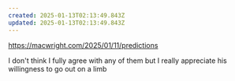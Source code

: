 ```yaml
---
created: 2025-01-13T02:13:49.843Z
updated: 2025-01-13T02:13:49.843Z
---
```

https://macwright.com/2025/01/11/predictions

I don't think I fully agree with any of them but I really appreciate his willingness to go out on a limb